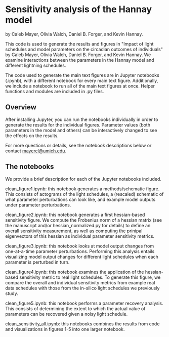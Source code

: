 # Sensitivity analysis of the Hannay model 
by Caleb Mayer, Olivia Walch, Daniel B. Forger, and Kevin Hannay.

This code is used to generate the results and figures in "Impact of light schedules and model parameters on the circadian outcomes of individuals" by Caleb Mayer, Olivia Walch, Daniel B. Forger, and Kevin Hannay. We examine interactions between the parameters in the Hannay model and different lightning schedules. 

The code used to generate the main text figures are in Jupyter notebooks (.ipynb), with a different notebook for every main text figure. Additionally, we include a notebook to run all of the main text figures at once. Helper functions and modules are included in .py files.  

## Overview 
After installing Jupyter, you can run the notebooks individually in order to generate the results for the individual figures. Parameter values (both parameters in the model and others) can be interactively changed to see the effects on the results. 

For more questions or details, see the notebook descriptions below or contact mayercl@umich.edu. 

## The notebooks 
We provide a brief description for each of the Jupyter notebooks included. 

clean_figure1.ipynb: this notebook generates a methods/schematic figure. This consists of actograms of the light schedules, a (rescaled) schematic of what parameter perturbations can look like, and example model outputs under parameter perturbations. 

clean_figure2.ipynb: this notebook generates a first hessian-based sensitivity figure. We compute the Frobenius norm of a hessian matrix (see the manuscript and/or hessian_normalized.py for details) to define an overall sensitivity measurement, as well as computing the prinipal eigenvectors of this hessian as individual parameter sensitivity metrics. 

clean_figure3.ipynb: this notebook looks at model output changes from one-at-a-time parameter perturbations. Performing this analysis entails visualizing model output changes for different light schedules when each parameter is perturbed in turn.

clean_figure4.ipynb: this notebook examines the application of the hessian-based sensitivity metric to real light schedules. To generate this figure, we compare the overall and individual sensitivity metrics from example real data schedules with those from the in-silico light schedules we previously study.

clean_figure5.ipynb: this notebook performs a parameter recovery analysis. This consists of determining the extent to which the actual value of parameters can be recovered given a noisy light schedule. 

clean_sensitivity_all.ipynb: this notebooks combines the results from code and visualizations in figures 1-5 into one larger notebook. 
